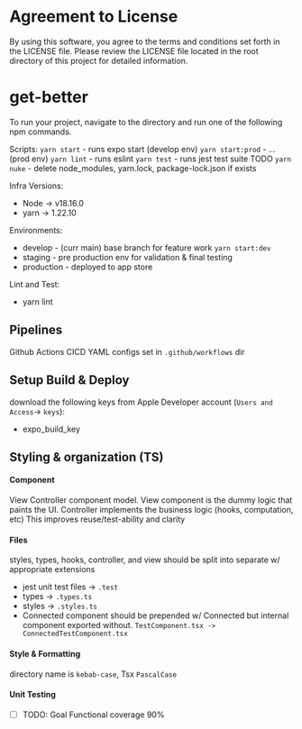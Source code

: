 # Agreement to License

By using this software, you agree to the terms and conditions set forth in the LICENSE file. Please review the LICENSE file located in the root directory of this project for detailed information.

# get-better

To run your project, navigate to the directory and run one of the following npm commands.

Scripts:
`yarn start` - runs expo start (develop env)
`yarn start:prod` - ... (prod env)
`yarn lint` - runs eslint
`yarn test` - runs jest test suite TODO
`yarn nuke` - delete node_modules, yarn.lock, package-lock.json if exists

Infra Versions:

- Node -> v18.16.0
- yarn -> 1.22.10

Environments:

- develop - (curr main) base branch for feature work
`yarn start:dev`
- staging - pre production env for validation & final testing
- production - deployed to app store

Lint and Test:

- yarn lint

## Pipelines

Github Actions CICD YAML configs set in `.github/workflows` dir

## Setup Build & Deploy

download the following keys from Apple Developer account (`Users and Access`-> `keys`):

- expo_build_key

## Styling & organization (TS)

#### Component

View Controller component model. View component is the dummy logic that paints the UI. Controller implements the business logic (hooks, computation, etc)
This improves reuse/test-ability and clarity

#### Files

styles, types, hooks, controller, and view should be split into separate w/ appropriate extensions

- jest unit test files -> `.test`
- types -> `.types.ts`
- styles -> `.styles.ts`
- Connected component should be prepended w/ Connected but internal component exported without. `TestComponent.tsx -> ConnectedTestComponent.tsx`

#### Style & Formatting

directory name is `kebab-case`, Tsx `PascalCase`

#### Unit Testing

- [ ] TODO: Goal Functional coverage 90%